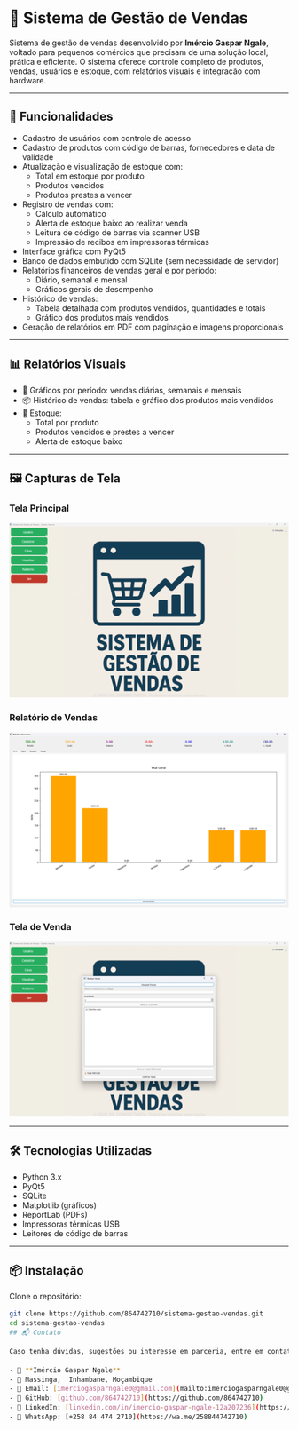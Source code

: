 # 🛒 Sistema de Gestão de Vendas

Sistema de gestão de vendas desenvolvido por **Imércio Gaspar Ngale**, voltado para pequenos comércios que precisam de uma solução local, prática e eficiente. O sistema oferece controle completo de produtos, vendas, usuários e estoque, com relatórios visuais e integração com hardware.

---

## 🧩 Funcionalidades

- Cadastro de usuários com controle de acesso  
- Cadastro de produtos com código de barras, fornecedores e data de validade  
- Atualização e visualização de estoque com:
  - Total em estoque por produto
  - Produtos vencidos
  - Produtos prestes a vencer  
- Registro de vendas com:
  - Cálculo automático
  - Alerta de estoque baixo ao realizar venda
  - Leitura de código de barras via scanner USB
  - Impressão de recibos em impressoras térmicas  
- Interface gráfica com PyQt5  
- Banco de dados embutido com SQLite (sem necessidade de servidor)  
- Relatórios financeiros de vendas geral e por período:
  - Diário, semanal e mensal
  - Gráficos gerais de desempenho  
- Histórico de vendas:
  - Tabela detalhada com produtos vendidos, quantidades e totais
  - Gráfico dos produtos mais vendidos  
- Geração de relatórios em PDF com paginação e imagens proporcionais  

---

## 📊 Relatórios Visuais

- 📅 Gráficos por período: vendas diárias, semanais e mensais  
- 📦 Histórico de vendas: tabela e gráfico dos produtos mais vendidos  
- 🧮 Estoque:
  - Total por produto
  - Produtos vencidos e prestes a vencer
  - Alerta de estoque baixo  

---

## 🖼️ Capturas de Tela

### Tela Principal  
![Tela principal](assets/tela-principal.png)

### Relatório de Vendas  
![Relatório de vendas](assets/tela-relatorio.png)

### Tela de Venda  
![Tela de venda](assets/tela-venda.png)

---

## 🛠️ Tecnologias Utilizadas

- Python 3.x  
- PyQt5  
- SQLite  
- Matplotlib (gráficos)  
- ReportLab (PDFs)  
- Impressoras térmicas USB  
- Leitores de código de barras  

---

## 📦 Instalação

Clone o repositório:

```bash
git clone https://github.com/864742710/sistema-gestao-vendas.git
cd sistema-gestao-vendas
## 📬 Contato

Caso tenha dúvidas, sugestões ou interesse em parceria, entre em contato:

- 👤 **Imércio Gaspar Ngale**
- 📍 Massinga,  Inhambane, Moçambique
- 📧 Email: [imerciogasparngale0@gmail.com](mailto:imerciogasparngale0@gmail.com)
- 💼 GitHub: [github.com/864742710](https://github.com/864742710)
- 🔗 LinkedIn: [linkedin.com/in/imercio-gaspar-ngale-12a207236](https://www.linkedin.com/in/imercio-gaspar-ngale-12a207236)
- 📱 WhatsApp: [+258 84 474 2710](https://wa.me/258844742710)

